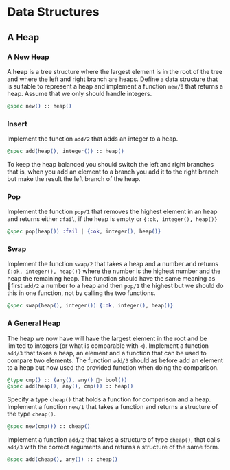 # Data Structures

## A Heap

### A New Heap

A **heap** is a tree structure where the largest element is in the root of the tree and where the left and right branch are heaps. Define a data structure that is suitable to represent a heap and implement a function `new/0` that returns a heap. Assume that we only should handle integers.

```elixir
@spec new() :: heap()
```

### Insert

Implement the function `add/2` that adds an integer to a heap.

```elixir
@spec add(heap(), integer()) :: heap()
```

To keep the heap balanced you should switch the left and right branches that is, when you add an element to a branch you add it to the right branch but make the result the left branch of the heap.

### Pop

Implement the function `pop/1` that removes the highest element in an heap and returns either `:fail`, if the heap is empty or `{:ok, integer(), heap()}` 

```elixir
@spec pop(heap()) :fail | {:ok, integer(), heap()}
```

### Swap

Implement the function `swap/2` that takes a heap and a number and returns `{:ok, integer(), heap()}` where the number is the highest number and the heap the remaining heap. The function should have the same meaning as first `add/2` a number to a heap and then `pop/1` the highest but we should do this in one function, not by calling the two functions.

```elixir
@spec swap(heap(), integer()) {:ok, integer(), heap()}
```

### A General Heap

The heap we now have will have the largest element in the root and be limited to integers \(or what is comparable with `<`\). Implement a function `add/3` that takes a heap, an element and a function that can be used to compare two elements. The function `add/3` should as before add an element to a heap but now used the provided function when doing the comparison.

```elixir
@type cmp() :: (any(), any() > bool())
@spec add(heap(), any(), cmp()) :: heap()
```

Specify a type `cheap()` that holds a function for comparison and a heap. Implement a function `new/1` that takes a function and returns a structure of the type `cheap()`. 

```elixir
@spec new(cmp()) :: cheap()
```

Implement a function `add/2` that takes a structure of type `cheap()`, that calls `add/3` with the correct arguments and returns a structure of the same form.

```elixir
@spec add(cheap(), any()) :: cheap()
```

